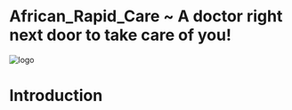 # African_Rapid_Care ~ A doctor right next door to take care of you!
![logo](https://drive.google.com/file/d/11RgBgrutMlYjH7qHXqMt6t9k1e682_RX/view?usp=share_link)

# Introduction

